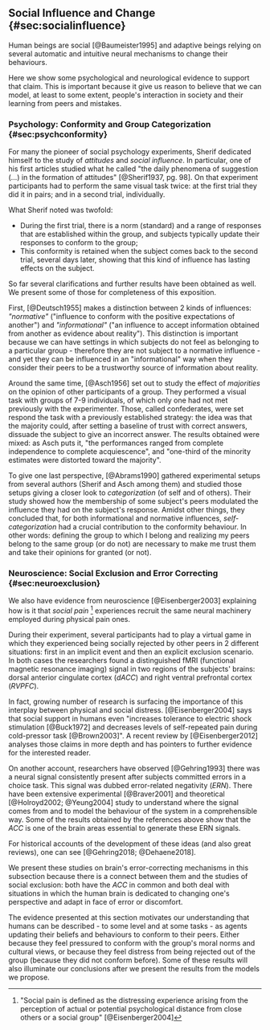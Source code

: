
## Social Influence and Change {#sec:socialinfluence}

Human beings are social [@Baumeister1995] and adaptive beings relying on several automatic and intuitive neural mechanisms to change their behaviours.

Here we show some psychological and neurological evidence to support that claim. This is important because it give us reason to believe that we can model, at least to some extent, people's interaction in society and their learning from peers and mistakes.

### Psychology: Conformity and Group Categorization {#sec:psychconformity}

For many the pioneer of social psychology experiments, Sherif dedicated himself to the study of _attitudes_ and _social influence_. In particular, one of his first articles studied what he called  "the daily phenomena of suggestion (…) in the formation of attitudes" [@Sherif1937, pg. 98]. On that experiment participants had to perform the same visual task twice: at the first trial they did it in pairs; and in a second trial, individually.

What Sherif noted was twofold:

- During the first trial, there is a norm (standard) and a range of responses that are established within the group, and subjects typically update their responses to conform to the group;
- This conformity is retained when the subject comes back to the second trial, several days later, showing that this kind of influence has lasting effects on the subject.

So far several clarifications and further results have been obtained as well. We present some of those for completeness of this exposition.

First, [@Deutsch1955] makes a distinction between 2 kinds of influences: _"normative"_ ("influence to conform with the positive expectations of another") and _"informational"_ ("an influence to accept information obtained from another as evidence about reality"). This distinction is important because we can have settings in which subjects do not feel as belonging to a particular group - therefore they are not subject to a normative influence - and yet they can be influenced in an "informational" way when they consider their peers to be a trustworthy source of information about reality.

Around the same time, [@Asch1956] set out to study the effect of _majorities_ on the opinion of other participants of a group. They performed a visual task with groups of 7-9 individuals, of which only one had not met previously with the experimenter. Those, called confederates, were set respond the task with a previously established strategy: the idea was that the majority could, after setting a baseline of trust with correct answers, dissuade the subject to give an incorrect answer. The results obtained were mixed: as Asch puts it, "the performances ranged from complete independence to complete acquiescence", and "one-third of the minority estimates were distorted toward the majority".

To give one last perspective, [@Abrams1990] gathered experimental setups from several authors (Sherif and Asch among them) and studied those setups giving a closer look to _categorization_ (of self and of others). Their study showed how the membership of some subject's peers modulated the influence they had on the subject's response. Amidst other things, they concluded that, for both informational and normative influences, _self-categorization_ had a crucial contribution to the conformity behaviour. In other words: defining the group to which I belong and realizing my peers belong to the same group (or do not) are necessary to make me trust them and take their opinions for granted (or not).

### Neuroscience: Social Exclusion and Error Correcting {#sec:neuroexclusion}

We also have evidence from neuroscience [@Eisenberger2003] explaining how is it that _social pain_ [^socialpain] experiences recruit the same neural machinery employed during physical pain ones.

During their experiment, several participants had to play a virtual game in which they experienced being socially rejected by other peers in 2 different situations: first in an implicit event and then an explicit exclusion scenario. In both cases the researchers found a distinguished fMRI (functional magnetic resonance imaging) signal in two regions of the subjects' brains: dorsal anterior cingulate cortex (_dACC_) and right ventral prefrontal cortex (_RVPFC_).

In fact, growing number of research is surfacing the importance of this interplay between physical and social distress. [@Eisenberger2004] says that social support in humans even "increases tolerance to electric shock stimulation [@Buck1972] and decreases levels of self-repeated pain during cold-pressor task [@Brown2003]". A recent review by [@Eisenberger2012] analyses those claims in more depth and has pointers to further evidence for the interested reader.
<!-- social estrangement -->

On another account, researchers have observed [@Gehring1993] there was a neural signal consistently present after subjects committed errors in a choice task. This signal was dubbed error-related negativity (_ERN_). There have been extensive experimental [@Braver2001] and theoretical [@Holroyd2002; @Yeung2004] study to understand where the signal comes from and to model the behaviour of the system in a comprehensible way. Some of the results obtained by the references above show that the _ACC_ is one of the brain areas essential to generate these ERN signals.

For historical accounts of the development of these ideas (and also great reviews), one can see [@Gehring2018; @Dehaene2018].

We present these studies on brain's error-correcting mechanisms in this subsection because there is a connect between them and the studies of social exclusion: both have the _ACC_ in common and both deal with situations in which the human brain is dedicated to changing one's perspective and adapt in face of error or discomfort.

The evidence presented at this section motivates our understanding that humans can be described - to some level and at some tasks - as agents updating their beliefs and behaviours to conform to their peers. Either because they feel pressured to conform with the group's moral norms and cultural views, or because they feel distress from being rejected out of the group (because they did not conform before). Some of these results will also illuminate our conclusions after we present the results from the models we propose.

<!-- [^psychwiki]:

    <http://www.psychwiki.com/wiki/Deutsch,_M.,_%26_Gerard,_H._B._(1955)._A_study_of_normative_and_informational_social_influences_upon_individual_judgment._The_Journal_of_Abnormal_and_Social_Psychology,_51(3),_629-636.> -->

[^socialpain]:

    "Social pain is defined as the distressing experience arising from the perception of actual or potential psychological distance from close others or a social group" [@Eisenberger2004]

